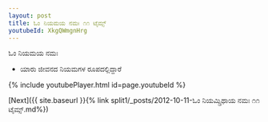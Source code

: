 ```yaml
---
layout: post
title: ಓಂ ನಿಯಮಯ ನಮಃ ೧೧ ಟೈಮ್ಸ್
youtubeId: XkgQWmgnHrg
---
```

 
 
 ಓಂ ನಿಯಮಯ ನಮಃ  
 
 -  ಯಾರು ಜೀವನದ ನಿಯಮಗಳ ರೂಪದಲ್ಲಿದ್ದಾರೆ 
 
  
 
  
 
 
 
 
 
 


{% include youtubePlayer.html id=page.youtubeId %}
 
[Next]({{ site.baseurl }}{% link  split1/_posts/2012-10-11-ಓಂ ನಿಯಮ್ಸ್ರಿಥಾಯ ನಮಃ ೧೧ ಟೈಮ್ಸ್.md%})
 
